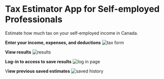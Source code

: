
# Tax Estimator App for Self-employed Professionals

Estimate how much tax on your self-employed income in Canada. 


**Enter your income, expenses, and deductions**
![tax form](https://github.com/user-attachments/assets/8c473427-9d38-4400-9efc-5b86b40b43a9)



**View results**
![results](https://github.com/user-attachments/assets/21cc81e3-f683-4a11-b816-a2b4f3954ae0)



**Log-in to access to save results**
![log in page](https://github.com/user-attachments/assets/5c8be6a0-229c-40c8-817a-19ef464f5d6f)



V**iew previous saved estimates**
![saved history](https://github.com/user-attachments/assets/bc70e7e1-4a39-4fe3-833d-d539de1f5697)
